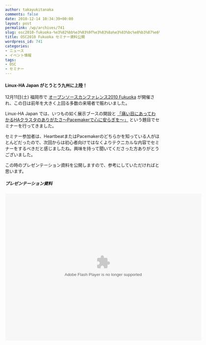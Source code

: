 ```yaml
---
author: takayukitanaka
comments: false
date: 2010-12-14 10:34:39+00:00
layout: post
permalink: /wp/archives/741
slug: osc2010-fukuoka-%e3%82%bb%e3%83%9f%e3%83%8a%e3%83%bc%e8%b3%87%e6%96%99%e5%85%ac%e9%96%8b
title: OSC2010 Fukuoka セミナー資料公開
wordpress_id: 741
categories:
- ニュース
- イベント情報
tags:
- OSC
- セミナー
---
```


#### Linux-HA Japan がとうとう九州に上陸！





12月11日(土) 福岡市で [オープンソースカンファレンス2010 Fukuoka](http://www.ospn.jp/osc2010-fukuoka/) が開催され、この日は前年を大きく上回る多数の来場者で賑わいました。





Linux-HA Japan では、いつもの如く展示ブースの開設と [「](http://www.ospn.jp/osc2010-do/modules/eguide/event.php?eid=17)[痛い目にあってわかるHAクラスタのありがたさ～Pacemakerで心に安らぎを～](http://www.ospn.jp/osc2010-fukuoka/modules/eguide/event.php?eid=39)[」](http://www.ospn.jp/osc2010-do/modules/eguide/event.php?eid=17) という題目でセミナーを行ってきました。





セミナー参加者は、HeartbeatまたはPacemakerのどちらかを知っている人がほとんどだったので、次回からは初心者向けではなくよりテクニカルな内容でセミナーをするべきだと感じましたね。興味を持って聞いてくださった方ありがとうございました。





この時のプレゼンテーション資料を公開しますので、参考にしていただければと思います。





  






##### プレゼンテーション資料







<object classid="clsid:d27cdb6e-ae6d-11cf-96b8-444553540000" width="640" height="480" codebase="http://download.macromedia.com/pub/shockwave/cabs/flash/swflash.cab#version=6,0,40,0"><param name="src" value="http://sourceforge.jp/projects/linux-ha/document/Pacemaker_OSC2010Fukuoka_20101211.swf/ja/2/Pacemaker_OSC2010Fukuoka_20101211.swf.bin" /><param name="allowfullscreen" value="true" /><embed type="application/x-shockwave-flash" width="640" height="480" src="http://sourceforge.jp/projects/linux-ha/document/Pacemaker_OSC2010Fukuoka_20101211.swf/ja/2/Pacemaker_OSC2010Fukuoka_20101211.swf.bin" allowfullscreen="true" /></object>

